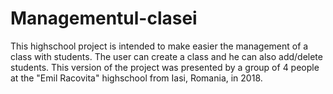 # Managementul-clasei
This highschool project is intended to make easier the management of a class with students. The user can create a class and he can also add/delete students.
This version of the project was presented by a group of 4 people at the "Emil Racovita" highschool from Iasi, Romania, in 2018.
